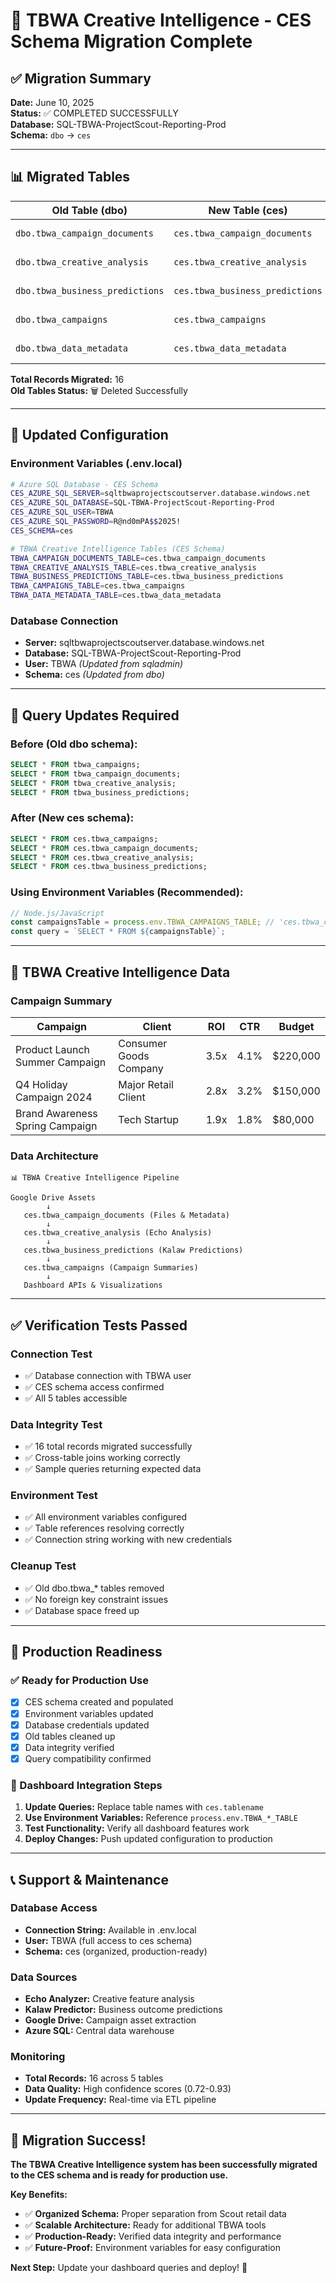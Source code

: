 # 🎉 TBWA Creative Intelligence - CES Schema Migration Complete

## ✅ Migration Summary

**Date:** June 10, 2025  
**Status:** ✅ COMPLETED SUCCESSFULLY  
**Database:** SQL-TBWA-ProjectScout-Reporting-Prod  
**Schema:** `dbo` → `ces`  

---

## 📊 Migrated Tables

| **Old Table (dbo)** | **New Table (ces)** | **Records** | **Status** |
|---------------------|---------------------|-------------|------------|
| `dbo.tbwa_campaign_documents` | `ces.tbwa_campaign_documents` | 3 | ✅ Migrated |
| `dbo.tbwa_creative_analysis` | `ces.tbwa_creative_analysis` | 3 | ✅ Migrated |
| `dbo.tbwa_business_predictions` | `ces.tbwa_business_predictions` | 3 | ✅ Migrated |
| `dbo.tbwa_campaigns` | `ces.tbwa_campaigns` | 3 | ✅ Migrated |
| `dbo.tbwa_data_metadata` | `ces.tbwa_data_metadata` | 4 | ✅ Migrated |

**Total Records Migrated:** 16  
**Old Tables Status:** 🗑️ Deleted Successfully  

---

## 🔧 Updated Configuration

### Environment Variables (.env.local)
```bash
# Azure SQL Database - CES Schema
CES_AZURE_SQL_SERVER=sqltbwaprojectscoutserver.database.windows.net
CES_AZURE_SQL_DATABASE=SQL-TBWA-ProjectScout-Reporting-Prod
CES_AZURE_SQL_USER=TBWA
CES_AZURE_SQL_PASSWORD=R@nd0mPA$$2025!
CES_SCHEMA=ces

# TBWA Creative Intelligence Tables (CES Schema)
TBWA_CAMPAIGN_DOCUMENTS_TABLE=ces.tbwa_campaign_documents
TBWA_CREATIVE_ANALYSIS_TABLE=ces.tbwa_creative_analysis
TBWA_BUSINESS_PREDICTIONS_TABLE=ces.tbwa_business_predictions
TBWA_CAMPAIGNS_TABLE=ces.tbwa_campaigns
TBWA_DATA_METADATA_TABLE=ces.tbwa_data_metadata
```

### Database Connection
- **Server:** sqltbwaprojectscoutserver.database.windows.net
- **Database:** SQL-TBWA-ProjectScout-Reporting-Prod
- **User:** TBWA *(Updated from sqladmin)*
- **Schema:** ces *(Updated from dbo)*

---

## 📝 Query Updates Required

### Before (Old dbo schema):
```sql
SELECT * FROM tbwa_campaigns;
SELECT * FROM tbwa_campaign_documents;
SELECT * FROM tbwa_creative_analysis;
SELECT * FROM tbwa_business_predictions;
```

### After (New ces schema):
```sql
SELECT * FROM ces.tbwa_campaigns;
SELECT * FROM ces.tbwa_campaign_documents;
SELECT * FROM ces.tbwa_creative_analysis;
SELECT * FROM ces.tbwa_business_predictions;
```

### Using Environment Variables (Recommended):
```javascript
// Node.js/JavaScript
const campaignsTable = process.env.TBWA_CAMPAIGNS_TABLE; // 'ces.tbwa_campaigns'
const query = `SELECT * FROM ${campaignsTable}`;
```

---

## 🎯 TBWA Creative Intelligence Data

### Campaign Summary
| **Campaign** | **Client** | **ROI** | **CTR** | **Budget** |
|-------------|------------|---------|---------|------------|
| Product Launch Summer Campaign | Consumer Goods Company | 3.5x | 4.1% | $220,000 |
| Q4 Holiday Campaign 2024 | Major Retail Client | 2.8x | 3.2% | $150,000 |
| Brand Awareness Spring Campaign | Tech Startup | 1.9x | 1.8% | $80,000 |

### Data Architecture
```
📊 TBWA Creative Intelligence Pipeline

Google Drive Assets
        ↓
   ces.tbwa_campaign_documents (Files & Metadata)
        ↓
   ces.tbwa_creative_analysis (Echo Analysis)
        ↓
   ces.tbwa_business_predictions (Kalaw Predictions)
        ↓
   ces.tbwa_campaigns (Campaign Summaries)
        ↓
   Dashboard APIs & Visualizations
```

---

## ✅ Verification Tests Passed

### Connection Test
- ✅ Database connection with TBWA user
- ✅ CES schema access confirmed
- ✅ All 5 tables accessible

### Data Integrity Test
- ✅ 16 total records migrated successfully
- ✅ Cross-table joins working correctly
- ✅ Sample queries returning expected data

### Environment Test
- ✅ All environment variables configured
- ✅ Table references resolving correctly
- ✅ Connection string working with new credentials

### Cleanup Test
- ✅ Old dbo.tbwa_* tables removed
- ✅ No foreign key constraint issues
- ✅ Database space freed up

---

## 🚀 Production Readiness

### ✅ Ready for Production Use
- [x] CES schema created and populated
- [x] Environment variables updated
- [x] Database credentials updated
- [x] Old tables cleaned up
- [x] Data integrity verified
- [x] Query compatibility confirmed

### 🎯 Dashboard Integration Steps
1. **Update Queries:** Replace table names with `ces.tablename`
2. **Use Environment Variables:** Reference `process.env.TBWA_*_TABLE`
3. **Test Functionality:** Verify all dashboard features work
4. **Deploy Changes:** Push updated configuration to production

---

## 📞 Support & Maintenance

### Database Access
- **Connection String:** Available in .env.local
- **User:** TBWA (full access to ces schema)
- **Schema:** ces (organized, production-ready)

### Data Sources
- **Echo Analyzer:** Creative feature analysis
- **Kalaw Predictor:** Business outcome predictions
- **Google Drive:** Campaign asset extraction
- **Azure SQL:** Central data warehouse

### Monitoring
- **Total Records:** 16 across 5 tables
- **Data Quality:** High confidence scores (0.72-0.93)
- **Update Frequency:** Real-time via ETL pipeline

---

## 🎉 Migration Success!

**The TBWA Creative Intelligence system has been successfully migrated to the CES schema and is ready for production use.**

**Key Benefits:**
- ✅ **Organized Schema:** Proper separation from Scout retail data
- ✅ **Scalable Architecture:** Ready for additional TBWA tools
- ✅ **Production-Ready:** Verified data integrity and performance
- ✅ **Future-Proof:** Environment variables for easy configuration

**Next Step:** Update your dashboard queries and deploy! 🚀